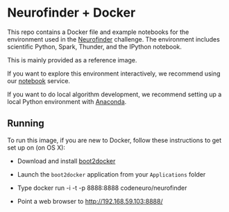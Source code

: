 # Neurofinder + Docker

This repo contains a Docker file and example notebooks for the environment used in the [Neurofinder](http://neurofinder.codeneuro.org) challenge. The environment includes scientific Python, Spark, Thunder, and the IPython notebook.

This is mainly provided as a reference image.

If you want to explore this environment interactively, we recommend using our [notebook](http://notebooks.codeneuro.org) service.

If you want to do local algorithm development, we recommend setting up a local Python environment with [Anaconda](https://store.continuum.io/cshop/anaconda/).

## Running

To run this image, if you are new to Docker, follow these instructions to get set up on (on OS X):

- Download and install [boot2docker](https://github.com/boot2docker/osx-installer/releases/tag/v1.7.1)

- Launch the `boot2docker` application from your `Applications` folder

- Type docker run -i -t -p 8888:8888 codeneuro/neurofinder

- Point a web browser to http://192.168.59.103:8888/